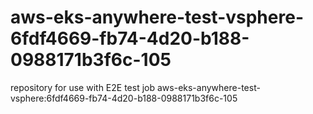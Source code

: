 # aws-eks-anywhere-test-vsphere-6fdf4669-fb74-4d20-b188-0988171b3f6c-105
repository for use with E2E test job aws-eks-anywhere-test-vsphere:6fdf4669-fb74-4d20-b188-0988171b3f6c-105
